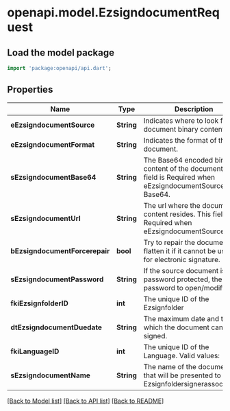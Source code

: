 # openapi.model.EzsigndocumentRequest

## Load the model package
```dart
import 'package:openapi/api.dart';
```

## Properties
Name | Type | Description | Notes
------------ | ------------- | ------------- | -------------
**eEzsigndocumentSource** | **String** | Indicates where to look for the document binary content. | 
**eEzsigndocumentFormat** | **String** | Indicates the format of the document. | 
**sEzsigndocumentBase64** | **String** | The Base64 encoded binary content of the document.  This field is Required when eEzsigndocumentSource = Base64. | [optional] 
**sEzsigndocumentUrl** | **String** | The url where the document content resides.  This field is Required when eEzsigndocumentSource = Url. | [optional] 
**bEzsigndocumentForcerepair** | **bool** | Try to repair the document or flatten it if it cannot be used for electronic signature.  | [optional] [default to true]
**sEzsigndocumentPassword** | **String** | If the source document is password protected, the password to open/modify it. | [optional] [default to '']
**fkiEzsignfolderID** | **int** | The unique ID of the Ezsignfolder | 
**dtEzsigndocumentDuedate** | **String** | The maximum date and time at which the document can be signed. | 
**fkiLanguageID** | **int** | The unique ID of the Language.  Valid values:  |Value|Description| |-|-| |1|French| |2|English| | 
**sEzsigndocumentName** | **String** | The name of the document that will be presented to Ezsignfoldersignerassociations | 

[[Back to Model list]](../README.md#documentation-for-models) [[Back to API list]](../README.md#documentation-for-api-endpoints) [[Back to README]](../README.md)


